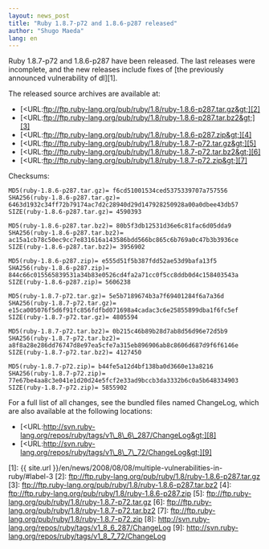 ```yaml
---
layout: news_post
title: "Ruby 1.8.7-p72 and 1.8.6-p287 released"
author: "Shugo Maeda"
lang: en
---
```


Ruby 1.8.7-p72 and 1.8.6-p287 have been released. The last releases were
incomplete, and the new releases include fixes of [the previously
announced vulnerability of dl][1].

The released source archives are available at:

* [&lt;URL:ftp://ftp.ruby-lang.org/pub/ruby/1.8/ruby-1.8.6-p287.tar.gz&gt;][2]
* [&lt;URL:ftp://ftp.ruby-lang.org/pub/ruby/1.8/ruby-1.8.6-p287.tar.bz2&gt;][3]
* [&lt;URL:ftp://ftp.ruby-lang.org/pub/ruby/1.8/ruby-1.8.6-p287.zip&gt;][4]
* [&lt;URL:ftp://ftp.ruby-lang.org/pub/ruby/1.8/ruby-1.8.7-p72.tar.gz&gt;][5]
* [&lt;URL:ftp://ftp.ruby-lang.org/pub/ruby/1.8/ruby-1.8.7-p72.tar.bz2&gt;][6]
* [&lt;URL:ftp://ftp.ruby-lang.org/pub/ruby/1.8/ruby-1.8.7-p72.zip&gt;][7]

Checksums:

    MD5(ruby-1.8.6-p287.tar.gz)= f6cd51001534ced5375339707a757556
    SHA256(ruby-1.8.6-p287.tar.gz)= 6463d1932c34ff72b79174ac7d2c28940d29d147928250928a00a0dbee43db57
    SIZE(ruby-1.8.6-p287.tar.gz)= 4590393

    MD5(ruby-1.8.6-p287.tar.bz2)= 80b5f3db12531d36e6c81fac6d05dda9
    SHA256(ruby-1.8.6-p287.tar.bz2)= ac15a1cb78c50ec9cc7e831616a143586bdd566bc865c6b769a0c47b3b3936ce
    SIZE(ruby-1.8.6-p287.tar.bz2)= 3956902

    MD5(ruby-1.8.6-p287.zip)= e555d51f5b387fdd52ae53d9bafa13f5
    SHA256(ruby-1.8.6-p287.zip)= 844c66c015565839531a34b83e0526cd4fa2a71cc0f5cc8ddb0d4c158403543a
    SIZE(ruby-1.8.6-p287.zip)= 5606238

    MD5(ruby-1.8.7-p72.tar.gz)= 5e5b7189674b3a7f69401284f6a7a36d
    SHA256(ruby-1.8.7-p72.tar.gz)= e15ca005076f5d6f91fc856fdfbd071698a4cadac3c6e25855899dba1f6fc5ef
    SIZE(ruby-1.8.7-p72.tar.gz)= 4805594

    MD5(ruby-1.8.7-p72.tar.bz2)= 0b215c46b89b28d7ab8d56d96e72d5b9
    SHA256(ruby-1.8.7-p72.tar.bz2)= a8f8a28e286dd76747d8e97ea5cfe7a315eb896906ab8c8606d687d9f6f6146e
    SIZE(ruby-1.8.7-p72.tar.bz2)= 4127450

    MD5(ruby-1.8.7-p72.zip)= b44fe5a12d4bf138ba0d3660e13a8216
    SHA256(ruby-1.8.7-p72.zip)= 77e67be4aa8c3e041e1d20d24e5fcf2e33ad9bccb3da3332b6c0a5b648334903
    SIZE(ruby-1.8.7-p72.zip)= 5855902

For a full list of all changes, see the bundled files named ChangeLog,
which are also available at the following locations:

* [&lt;URL:http://svn.ruby-lang.org/repos/ruby/tags/v1\_8\_6\_287/ChangeLog&gt;][8]
* [&lt;URL:http://svn.ruby-lang.org/repos/ruby/tags/v1\_8\_7\_72/ChangeLog&gt;][9]



[1]: {{ site.url }}/en/news/2008/08/08/multiple-vulnerabilities-in-ruby/#label-3
[2]: ftp://ftp.ruby-lang.org/pub/ruby/1.8/ruby-1.8.6-p287.tar.gz
[3]: ftp://ftp.ruby-lang.org/pub/ruby/1.8/ruby-1.8.6-p287.tar.bz2
[4]: ftp://ftp.ruby-lang.org/pub/ruby/1.8/ruby-1.8.6-p287.zip
[5]: ftp://ftp.ruby-lang.org/pub/ruby/1.8/ruby-1.8.7-p72.tar.gz
[6]: ftp://ftp.ruby-lang.org/pub/ruby/1.8/ruby-1.8.7-p72.tar.bz2
[7]: ftp://ftp.ruby-lang.org/pub/ruby/1.8/ruby-1.8.7-p72.zip
[8]: http://svn.ruby-lang.org/repos/ruby/tags/v1_8_6_287/ChangeLog
[9]: http://svn.ruby-lang.org/repos/ruby/tags/v1_8_7_72/ChangeLog
